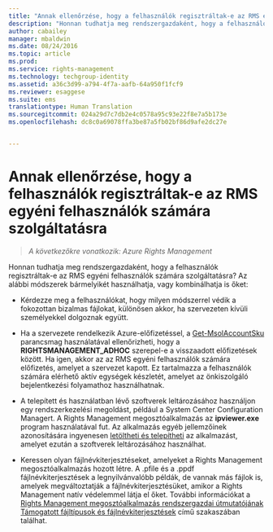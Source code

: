 ```yaml
---
title: "Annak ellenőrzése, hogy a felhasználók regisztráltak-e az RMS egyéni felhasználók számára szolgáltatásra | Azure RMS"
description: "Honnan tudhatja meg rendszergazdaként, hogy a felhasználók regisztráltak-e az RMS egyéni felhasználók számára szolgáltatásra? Az alábbi módszerek bármelyikét használhatja, vagy kombinálhatja is őket."
author: cabailey
manager: mbaldwin
ms.date: 08/24/2016
ms.topic: article
ms.prod: 
ms.service: rights-management
ms.technology: techgroup-identity
ms.assetid: a36c3d99-a794-4f7a-aafb-64a950f1fcf9
ms.reviewer: esaggese
ms.suite: ems
translationtype: Human Translation
ms.sourcegitcommit: 024a29d7c7db2e4c0578a95c93e22f8e7a5b173e
ms.openlocfilehash: dc8c0a69078ffa3be87a5fb02bf86d9afe2dc27e


---
```



# Annak ellenőrzése, hogy a felhasználók regisztráltak-e az RMS egyéni felhasználók számára szolgáltatásra

>*A következőkre vonatkozik: Azure Rights Management*

Honnan tudhatja meg rendszergazdaként, hogy a felhasználók regisztráltak-e az RMS egyéni felhasználók számára szolgáltatásra? Az alábbi módszerek bármelyikét használhatja, vagy kombinálhatja is őket:

-   Kérdezze meg a felhasználókat, hogy milyen módszerrel védik a fokozottan bizalmas fájlokat, különösen akkor, ha szervezeten kívüli személyekkel dolgoznak együtt.

-   Ha a szervezete rendelkezik Azure-előfizetéssel, a [Get-MsolAccountSku](https://msdn.microsoft.com/library/azure/dn194118.aspx) parancsmag használatával ellenőrizheti, hogy a **RIGHTSMANAGEMENT_ADHOC** szerepel-e a visszaadott előfizetések között. Ha igen, akkor az az RMS egyéni felhasználók számára előfizetés, amelyet a szervezet kapott. Ez tartalmazza a felhasználók számára elérhető aktív egységek készletét, amelyet az önkiszolgáló bejelentkezési folyamathoz használhatnak.

-   A telepített és használatban lévő szoftverek leltározásához használjon egy rendszerkezelési megoldást, például a System Center Configuration Managert. A Rights Management megosztóalkalmazás az **ipviewer.exe** program használatával fut. Az alkalmazás egyéb jellemzőinek azonosítására ingyenesen [letöltheti és telepítheti](http://go.microsoft.com/fwlink/?LinkId=303970) az alkalmazást, amelyet ezután a szoftverek leltározásához használhat.

-   Keressen olyan fájlnévkiterjesztéseket, amelyeket a Rights Management megosztóalkalmazás hozott létre. A .pfile és a .ppdf fájlnévkiterjesztések a legnyilvánvalóbb példák, de vannak más fájlok is, amelyek megváltoztatják a fájlnévkiterjesztésüket, amikor a Rights Management natív védelemmel látja el őket. További információkat a [Rights Management megosztóalkalmazás rendszergazdai útmutatójának](http://technet.microsoft.com/library/dn339003.aspx) [Támogatott fájltípusok és fájlnévkiterjesztések](../rms-client/sharing-app-admin-guide-technical.md#supported-file-types-and-file-name-extensions) című szakaszában találhat.




<!--HONumber=Aug16_HO4-->


